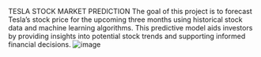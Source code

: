 TESLA STOCK MARKET PREDICTION
The goal of this project is to 
forecast Tesla’s stock price for the upcoming three months using historical stock data and machine learning 
algorithms. This predictive model aids investors by providing insights into potential stock trends and 
supporting informed financial decisions.
![image](https://github.com/user-attachments/assets/27648b8e-2116-4e03-b756-3fa7c683a01d)
